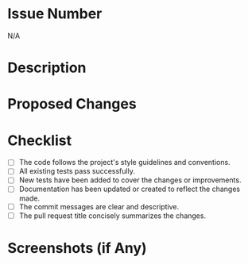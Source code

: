 # Issue Number
N/A <!-- A PR can either be an issue or it independently made changes. If it's created to resolve an issue, please provide the issue number in this format - (#issue_number) -->

# Description
<!-- Detailing of the problem that this PR is solving -->

# Proposed Changes
<!-- Specially for those cases where there satisfying one/few of the tasks mentioned in the issue -->
<!-- Or might be some additional changes that are not covered by the Issue -->

# Checklist
- [ ] The code follows the project's style guidelines and conventions.
- [ ] All existing tests pass successfully.
- [ ] New tests have been added to cover the changes or improvements.
- [ ] Documentation has been updated or created to reflect the changes made.
- [ ] The commit messages are clear and descriptive.
- [ ] The pull request title concisely summarizes the changes.

# Screenshots (if Any)
<!-- If any UI/UX changes made or resloving a frontend issue -->
